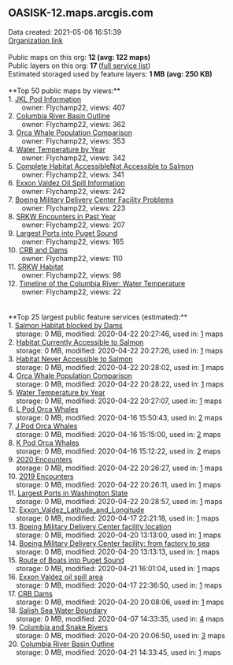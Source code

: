 <h2>OASISK-12.maps.arcgis.com</h2> Data created: 2021-05-06 16:51:39 <br /><a target='new' href='https://OASISK-12.maps.arcgis.com'>Organization link</a><br /><br />Public maps on this org: <b>12 (avg: 122 maps)</b><br />Public layers on this org: <b>17 </b>(<a target='new' href='https://services.arcgis.com/5qmQWAuB254fDKnb/ArcGIS/rest/services'>full service list</a>)<br />Estimated storaged used by feature layers: <b>1 MB (avg: 250 KB)</b><br /><br />**Top 50 public maps by views:**<br />  1. <a target='new' href='https://www.arcgis.com/home/item.html?id=da0cbde6175e4a498c513ec0bd8d801a'>JKL Pod Information</a> <br />  &nbsp;&nbsp;&nbsp;&nbsp; &nbsp;&nbsp;owner: Flychamp22, views: 407<br />  2. <a target='new' href='https://www.arcgis.com/home/item.html?id=83585ed2a1fd4eb8bcc22558b2e8b603'>Columbia River Basin Outline</a> <br />  &nbsp;&nbsp;&nbsp;&nbsp; &nbsp;&nbsp;owner: Flychamp22, views: 362<br />  3. <a target='new' href='https://www.arcgis.com/home/item.html?id=7889e9d228a14f9bb39b03fa75a4efa5'>Orca Whale Population Comparison</a> <br />  &nbsp;&nbsp;&nbsp;&nbsp; &nbsp;&nbsp;owner: Flychamp22, views: 353<br />  4. <a target='new' href='https://www.arcgis.com/home/item.html?id=1fba68b8b3d841baad71b037810a8b34'>Water Temperature by Year</a> <br />  &nbsp;&nbsp;&nbsp;&nbsp; &nbsp;&nbsp;owner: Flychamp22, views: 342<br />  5. <a target='new' href='https://www.arcgis.com/home/item.html?id=19c79f6de83f4c8baa4e4355a2441655'>Complete Habitat AccessibleNot Accessible to Salmon</a> <br />  &nbsp;&nbsp;&nbsp;&nbsp; &nbsp;&nbsp;owner: Flychamp22, views: 341<br />  6. <a target='new' href='https://www.arcgis.com/home/item.html?id=c74759d0097f43c8ad8427ce9e35de43'>Exxon Valdez Oil Spill Information</a> <br />  &nbsp;&nbsp;&nbsp;&nbsp; &nbsp;&nbsp;owner: Flychamp22, views: 242<br />  7. <a target='new' href='https://www.arcgis.com/home/item.html?id=e3489fec89c84f6f95db9ad763104590'>Boeing Military Delivery Center Facility Problems</a> <br />  &nbsp;&nbsp;&nbsp;&nbsp; &nbsp;&nbsp;owner: Flychamp22, views: 223<br />  8. <a target='new' href='https://www.arcgis.com/home/item.html?id=1fc71ad491a24e1abcec8c5555e41434'>SRKW Encounters in Past Year</a> <br />  &nbsp;&nbsp;&nbsp;&nbsp; &nbsp;&nbsp;owner: Flychamp22, views: 207<br />  9. <a target='new' href='https://www.arcgis.com/home/item.html?id=f91b4dcb9adb498082fb35d11fab6131'>Largest Ports into Puget Sound</a> <br />  &nbsp;&nbsp;&nbsp;&nbsp; &nbsp;&nbsp;owner: Flychamp22, views: 165<br />  10. <a target='new' href='https://www.arcgis.com/home/item.html?id=6c0d020664a64a58a2f42150f53b5114'>CRB and Dams </a> <br />  &nbsp;&nbsp;&nbsp;&nbsp; &nbsp;&nbsp;owner: Flychamp22, views: 110<br />  11. <a target='new' href='https://www.arcgis.com/home/item.html?id=6bb79631ee3d431c9186696ea89a6b75'>SRKW Habitat</a> <br />  &nbsp;&nbsp;&nbsp;&nbsp; &nbsp;&nbsp;owner: Flychamp22, views: 98<br />  12. <a target='new' href='https://www.arcgis.com/home/item.html?id=d6279cf07498492da66809194eb9874e'>Timeline of the Columbia River: Water Temperature</a> <br />  &nbsp;&nbsp;&nbsp;&nbsp; &nbsp;&nbsp;owner: Flychamp22, views: 22<br /><br /><br />**Top 25 largest public feature services (estimated):**<br /> 1. <a target='new' href='https://www.arcgis.com/home/item.html?id=9b3b10dc58f248559fa8c3f4b890047a'>Salmon Habitat blocked by Dams</a><br /> &nbsp;&nbsp;&nbsp;&nbsp;storage: 0 MB, modified: 2020-04-22 20:27:46,  used in: <a target='new' href='https://ed-ind-tb.s3-us-west-1.amazonaws.com/ADI/9b3b10dc58f248559fa8c3f4b890047a.html'> 1</a> maps<br /> 2. <a target='new' href='https://www.arcgis.com/home/item.html?id=c5090f00f3c04eeca42ef4ddfcb16cf5'>Habitat Currently Accessible to Salmon</a><br /> &nbsp;&nbsp;&nbsp;&nbsp;storage: 0 MB, modified: 2020-04-22 20:27:26,  used in: <a target='new' href='https://ed-ind-tb.s3-us-west-1.amazonaws.com/ADI/c5090f00f3c04eeca42ef4ddfcb16cf5.html'> 1</a> maps<br /> 3. <a target='new' href='https://www.arcgis.com/home/item.html?id=a547d08fc2324711a4432457f1b2ba0c'>Habitat Never Accessible to Salmon</a><br /> &nbsp;&nbsp;&nbsp;&nbsp;storage: 0 MB, modified: 2020-04-22 20:28:02,  used in: <a target='new' href='https://ed-ind-tb.s3-us-west-1.amazonaws.com/ADI/a547d08fc2324711a4432457f1b2ba0c.html'> 1</a> maps<br /> 4. <a target='new' href='https://www.arcgis.com/home/item.html?id=dd37665d932a4975830940b9e80051d7'>Orca Whale Population Comparison</a><br /> &nbsp;&nbsp;&nbsp;&nbsp;storage: 0 MB, modified: 2020-04-22 20:28:22,  used in: <a target='new' href='https://ed-ind-tb.s3-us-west-1.amazonaws.com/ADI/dd37665d932a4975830940b9e80051d7.html'> 1</a> maps<br /> 5. <a target='new' href='https://www.arcgis.com/home/item.html?id=cb6f3ce0ed0d468384b8ecd69229c8bc'>Water Temperature by Year</a><br /> &nbsp;&nbsp;&nbsp;&nbsp;storage: 0 MB, modified: 2020-04-22 20:27:07,  used in: <a target='new' href='https://ed-ind-tb.s3-us-west-1.amazonaws.com/ADI/cb6f3ce0ed0d468384b8ecd69229c8bc.html'> 1</a> maps<br /> 6. <a target='new' href='https://www.arcgis.com/home/item.html?id=45417dcfdc47460b9f61931e1f8d6767'>L Pod Orca Whales</a><br /> &nbsp;&nbsp;&nbsp;&nbsp;storage: 0 MB, modified: 2020-04-16 15:50:43,  used in: <a target='new' href='https://ed-ind-tb.s3-us-west-1.amazonaws.com/ADI/45417dcfdc47460b9f61931e1f8d6767.html'> 2</a> maps<br /> 7. <a target='new' href='https://www.arcgis.com/home/item.html?id=a82a0e3f8ec943ee84209f1ce4873fb7'>J Pod Orca Whales</a><br /> &nbsp;&nbsp;&nbsp;&nbsp;storage: 0 MB, modified: 2020-04-16 15:15:00,  used in: <a target='new' href='https://ed-ind-tb.s3-us-west-1.amazonaws.com/ADI/a82a0e3f8ec943ee84209f1ce4873fb7.html'> 2</a> maps<br /> 8. <a target='new' href='https://www.arcgis.com/home/item.html?id=0a93e8a777624ac692d662f509f124c4'>K Pod Orca Whales</a><br /> &nbsp;&nbsp;&nbsp;&nbsp;storage: 0 MB, modified: 2020-04-16 15:12:22,  used in: <a target='new' href='https://ed-ind-tb.s3-us-west-1.amazonaws.com/ADI/0a93e8a777624ac692d662f509f124c4.html'> 2</a> maps<br /> 9. <a target='new' href='https://www.arcgis.com/home/item.html?id=bc7cf3d9be9f4edbbbd200b225343f5a'>2020 Encounters</a><br /> &nbsp;&nbsp;&nbsp;&nbsp;storage: 0 MB, modified: 2020-04-22 20:26:27,  used in: <a target='new' href='https://ed-ind-tb.s3-us-west-1.amazonaws.com/ADI/bc7cf3d9be9f4edbbbd200b225343f5a.html'> 1</a> maps<br /> 10. <a target='new' href='https://www.arcgis.com/home/item.html?id=c8ff219128714ed4b1d5082877264543'>2019 Encounters</a><br /> &nbsp;&nbsp;&nbsp;&nbsp;storage: 0 MB, modified: 2020-04-22 20:26:11,  used in: <a target='new' href='https://ed-ind-tb.s3-us-west-1.amazonaws.com/ADI/c8ff219128714ed4b1d5082877264543.html'> 1</a> maps<br /> 11. <a target='new' href='https://www.arcgis.com/home/item.html?id=faf7893da8a848d0acdf53d05c8a75ab'>Largest Ports in Washington State</a><br /> &nbsp;&nbsp;&nbsp;&nbsp;storage: 0 MB, modified: 2020-04-22 20:28:57,  used in: <a target='new' href='https://ed-ind-tb.s3-us-west-1.amazonaws.com/ADI/faf7893da8a848d0acdf53d05c8a75ab.html'> 1</a> maps<br /> 12. <a target='new' href='https://www.arcgis.com/home/item.html?id=a1f0fc26014f46c6af9350fbf078cbed'>Exxon_Valdez_Latitude_and_Longitude</a><br /> &nbsp;&nbsp;&nbsp;&nbsp;storage: 0 MB, modified: 2020-04-17 22:21:18,  used in: <a target='new' href='https://ed-ind-tb.s3-us-west-1.amazonaws.com/ADI/a1f0fc26014f46c6af9350fbf078cbed.html'> 1</a> maps<br /> 13. <a target='new' href='https://www.arcgis.com/home/item.html?id=6a9652bf2c7447708c100d81e3ce2b00'>Boeing Military Delivery Center facility location</a><br /> &nbsp;&nbsp;&nbsp;&nbsp;storage: 0 MB, modified: 2020-04-20 13:13:00,  used in: <a target='new' href='https://ed-ind-tb.s3-us-west-1.amazonaws.com/ADI/6a9652bf2c7447708c100d81e3ce2b00.html'> 1</a> maps<br /> 14. <a target='new' href='https://www.arcgis.com/home/item.html?id=60ad9603283b41d5b2317210b4abc811'>Boeing Military Delivery Center facility: from factory to sea</a><br /> &nbsp;&nbsp;&nbsp;&nbsp;storage: 0 MB, modified: 2020-04-20 13:13:13,  used in: <a target='new' href='https://ed-ind-tb.s3-us-west-1.amazonaws.com/ADI/60ad9603283b41d5b2317210b4abc811.html'> 1</a> maps<br /> 15. <a target='new' href='https://www.arcgis.com/home/item.html?id=512d1f654c1b488c8290cf081788dfb1'>Route of Boats into Puget Sound</a><br /> &nbsp;&nbsp;&nbsp;&nbsp;storage: 0 MB, modified: 2020-04-21 16:01:04,  used in: <a target='new' href='https://ed-ind-tb.s3-us-west-1.amazonaws.com/ADI/512d1f654c1b488c8290cf081788dfb1.html'> 1</a> maps<br /> 16. <a target='new' href='https://www.arcgis.com/home/item.html?id=af31478fda2843c9a306ba703a4ae937'>Exxon Valdez oil spill area</a><br /> &nbsp;&nbsp;&nbsp;&nbsp;storage: 0 MB, modified: 2020-04-17 22:36:50,  used in: <a target='new' href='https://ed-ind-tb.s3-us-west-1.amazonaws.com/ADI/af31478fda2843c9a306ba703a4ae937.html'> 1</a> maps<br /> 17. <a target='new' href='https://www.arcgis.com/home/item.html?id=179f0978c98d4eb7bf6b0af2c0f04a4b'>CRB Dams</a><br /> &nbsp;&nbsp;&nbsp;&nbsp;storage: 0 MB, modified: 2020-04-20 20:08:06,  used in: <a target='new' href='https://ed-ind-tb.s3-us-west-1.amazonaws.com/ADI/179f0978c98d4eb7bf6b0af2c0f04a4b.html'> 1</a> maps<br /> 18. <a target='new' href='https://www.arcgis.com/home/item.html?id=6c1bc5c0b9224a98aecd7e3deaff197a'>Salish Sea Water Boundary</a><br /> &nbsp;&nbsp;&nbsp;&nbsp;storage: 0 MB, modified: 2020-04-07 14:33:35,  used in: <a target='new' href='https://ed-ind-tb.s3-us-west-1.amazonaws.com/ADI/6c1bc5c0b9224a98aecd7e3deaff197a.html'> 4</a> maps<br /> 19. <a target='new' href='https://www.arcgis.com/home/item.html?id=e79f9a7be7f34350a5c0bb2bf511ed27'>Columbia and Snake Rivers</a><br /> &nbsp;&nbsp;&nbsp;&nbsp;storage: 0 MB, modified: 2020-04-20 20:06:50,  used in: <a target='new' href='https://ed-ind-tb.s3-us-west-1.amazonaws.com/ADI/e79f9a7be7f34350a5c0bb2bf511ed27.html'> 3</a> maps<br /> 20. <a target='new' href='https://www.arcgis.com/home/item.html?id=ebc66e0e6f204d37828ee92bb327343d'>Columbia River Basin Outline</a><br /> &nbsp;&nbsp;&nbsp;&nbsp;storage: 0 MB, modified: 2020-04-21 14:33:45,  used in: <a target='new' href='https://ed-ind-tb.s3-us-west-1.amazonaws.com/ADI/ebc66e0e6f204d37828ee92bb327343d.html'> 1</a> maps<br />